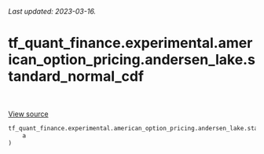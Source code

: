 <!--
This file is generated by a tool. Do not edit directly.
For open-source contributions the docs will be updated automatically.
-->

*Last updated: 2023-03-16.*

<div itemscope itemtype="http://developers.google.com/ReferenceObject">
<meta itemprop="name" content="tf_quant_finance.experimental.american_option_pricing.andersen_lake.standard_normal_cdf" />
<meta itemprop="path" content="Stable" />
</div>

# tf_quant_finance.experimental.american_option_pricing.andersen_lake.standard_normal_cdf

<!-- Insert buttons and diff -->

<table class="tfo-notebook-buttons tfo-api" align="left">
</table>

<a target="_blank" href="https://github.com/google/tf-quant-finance/blob/master/tf_quant_finance/experimental/american_option_pricing/common.py">View source</a>





```python
tf_quant_finance.experimental.american_option_pricing.andersen_lake.standard_normal_cdf(
    a
)
```



<!-- Placeholder for "Used in" -->

